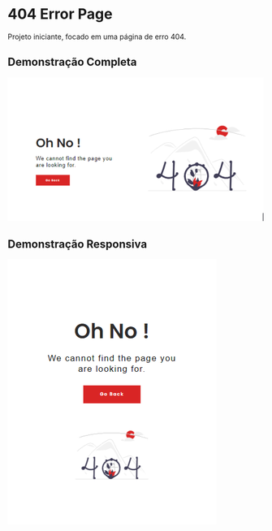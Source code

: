 # 404 Error Page

Projeto iniciante, focado em uma página de erro 404. 

## Demonstração Completa

![Screenshot full](assets\image\error-page-full.png)

## Demonstração Responsiva

![Screenshot responsive](assets\image\error-page-responsive.png)